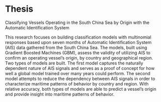 # Thesis
Classifying Vessels Operating in the South China Sea by Origin with the Automatic Identification System

This research focuses on building classification models with multinomial responses based upon seven months of 
Automatic Identification System (AIS) data gathered from the South China Sea. The models, built using 
Gradient Boosted Machines (GBM), assess the validity of utilizing AIS to confirm an operating vessel’s origin, 
by country and geographical region. Two types of models are built. The first model captures the naturally dependent 
nature of AIS signals and serves as a proof of concept for how well a global model trained over many years could perform. 
The second model attempts to reduce the dependency between AIS signals in order to characterize maritime patterns of 
behavior by country and region. With relative accuracy, both types of models are able to predict a vessel’s origin 
and provide insight into maritime patterns of behavior. 
